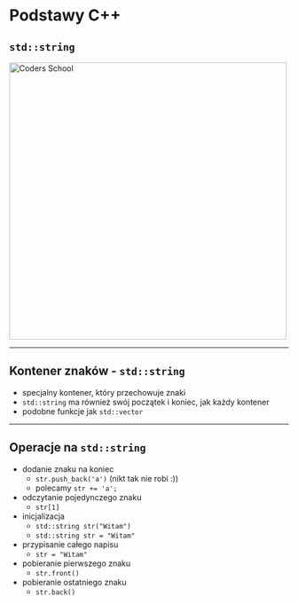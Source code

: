 <!-- .slide: data-background="#111111" -->

# Podstawy C++

## `std::string`

<a href="https://coders.school">
    <img width="500" data-src="../img/coders_school_logo.png" alt="Coders School" class="plain">
</a>

___

## Kontener znaków - `std::string`

* <!-- .element: class="fragment fade-in" --> specjalny kontener, który przechowuje znaki
* <!-- .element: class="fragment fade-in" --> <code>std::string</code> ma również swój początek i koniec, jak każdy kontener
* <!-- .element: class="fragment fade-in" --> podobne funkcje jak <code>std::vector</code>

___

## Operacje na `std::string`

* <!-- .element: class="fragment fade-in" --> dodanie znaku na koniec
  * `str.push_back('a')` (nikt tak nie robi :))
  * polecamy `str += 'a';`
* <!-- .element: class="fragment fade-in" --> odczytanie pojedynczego znaku
  * `str[1]`
* <!-- .element: class="fragment fade-in" --> inicjalizacja
  * `std::string str("Witam")`
  * `std::string str = "Witam"`
* <!-- .element: class="fragment fade-in" --> przypisanie całego napisu
  * `str = "Witam"`
* <!-- .element: class="fragment fade-in" --> pobieranie pierwszego znaku
  * `str.front()`
* <!-- .element: class="fragment fade-in" --> pobieranie ostatniego znaku
  * `str.back()`
